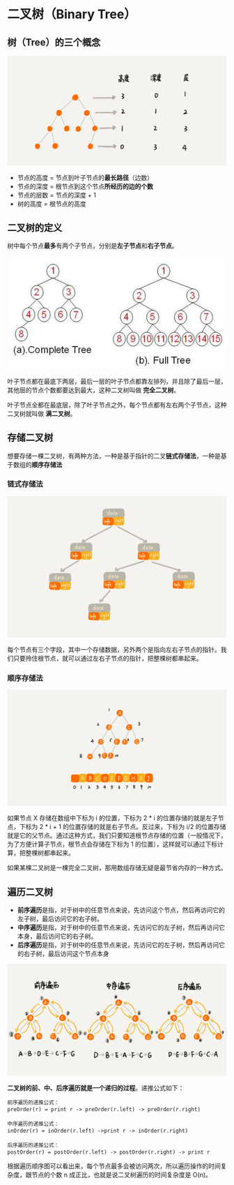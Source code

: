 # 二叉树（Binary Tree）

## 树（Tree）的三个概念

![tree](../static/tree.webp)

- 节点的高度 = 节点到叶子节点的**最长路径**（边数）
- 节点的深度 = 根节点到这个节点**所经历的边的个数**
- 节点的层数 = 节点的深度 + 1
- 树的高度 = 根节点的高度

## 二叉树的定义

树中每个节点**最多**有两个子节点，分别是**左子节点**和**右子节点**。

![fullBT_completeBT](../static/binary_tree_full_complete.jpeg)

叶子节点都在最底下两层，最后一层的叶子节点都靠左排列，并且除了最后一层，其他层的节点个数都要达到最大，这种二叉树叫做 **完全二叉树**。

叶子节点全都在最底层，除了叶子节点之外，每个节点都有左右两个子节点，这种二叉树就叫做 **满二叉树**。

## 存储二叉树

想要存储一棵二叉树，有两种方法，一种是基于指针的二叉**链式存储法**，一种是基于数组的**顺序存储法**

### 链式存储法

![bt_store_by_list](../static/bt_store_by_list.webp)

每个节点有三个字段，其中一个存储数据，另外两个是指向左右子节点的指针。我们只要拎住根节点，就可以通过左右子节点的指针，把整棵树都串起来。

### 顺序存储法

![bt_store_by_array](../static/bt_store_by_array.webp)

如果节点 X 存储在数组中下标为 i 的位置，下标为 2 * i 的位置存储的就是左子节点，下标为 2 * i + 1 的位置存储的就是右子节点。反过来，下标为 i/2 的位置存储就是它的父节点。通过这种方式，我们只要知道根节点存储的位置（一般情况下，为了方便计算子节点，根节点会存储在下标为 1 的位置），这样就可以通过下标计算，把整棵树都串起来。

如果某棵二叉树是一棵完全二叉树，那用数组存储无疑是最节省内存的一种方式。

## 遍历二叉树

- **前序遍历**是指，对于树中的任意节点来说，先访问这个节点，然后再访问它的左子树，最后访问它的右子树。
- **中序遍历**是指，对于树中的任意节点来说，先访问它的左子树，然后再访问它本身，最后访问它的右子树。
- **后序遍历**是指，对于树中的任意节点来说，先访问它的左子树，然后再访问它的右子树，最后访问这个节点本身

![bt_iteration](../static/bt_iteration.webp)

**二叉树的前、中、后序遍历就是一个递归的过程**。递推公式如下：

```shell
前序遍历的递推公式：
preOrder(r) = print r -> preOrder(r.left) -> preOrder(r.right)

中序遍历的递推公式：
inOrder(r) = inOrder(r.left) ->print r -> inOrder(r.right)

后序遍历的递推公式：
postOrder(r) = postOrder(r.left) -> postOrder(r.right) -> print r
```

根据遍历顺序图可以看出来，每个节点最多会被访问两次，所以遍历操作的时间复杂度，跟节点的个数 n 成正比，也就是说二叉树遍历的时间复杂度是 O(n)。